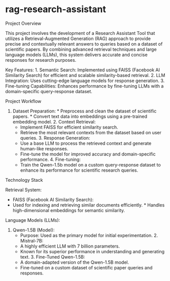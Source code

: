 # rag-research-assistant
Project Overview

This project involves the development of a Research Assistant Tool that utilizes a Retrieval-Augmented Generation (RAG) approach to provide precise and contextually relevant answers to queries based on a dataset of scientific papers. By combining advanced retrieval techniques and large language models (LLMs), this system delivers accurate and concise responses for research purposes.

Key Features:
	1.	Semantic Search: Implemented using FAISS (Facebook AI Similarity Search) for efficient and scalable similarity-based retrieval.
	2.	LLM Integration: Uses cutting-edge language models for response generation.
	3.	Fine-tuning Capabilities: Enhances performance by fine-tuning LLMs with a domain-specific query-response dataset.
 
 Project Workflow

  1. Dataset Preparation:
    *  Preprocess and clean the dataset of scientific papers.
    *  Convert text data into embeddings using a pre-trained embedding model.
	2. Context Retrieval:
	  *  Implement FAISS for efficient similarity search.
	  *  Retrieve the most relevant contexts from the dataset based on user queries.
	3. Response Generation:
	  *  Use a base LLM to process the retrieved context and generate human-like responses.
	  *  Fine-tune the model for improved accuracy and domain-specific performance.
	4. Fine-tuning:
	  *  Train the Qwen-1.5b model on a custom query-response dataset to enhance its performance for scientific research queries.

Technology Stack

Retrieval System:

  *  FAISS (Facebook AI Similarity Search):
  *  Used for indexing and retrieving similar documents efficiently.
	*  Handles high-dimensional embeddings for semantic similarity.

Language Models (LLMs):
  
  1. Qwen-1.5B (Model):
	  *  Purpose: Used as the primary model for initial experimentation.
	2. Mistral-7B:
	  *  A highly efficient LLM with 7 billion parameters.
	  *  Known for its superior performance in understanding and generating text.
	3. Fine-Tuned Qwen-1.5B:
	  *  A domain-adapted version of the Qwen-1.5B model.
	  *  Fine-tuned on a custom dataset of scientific paper queries and responses.
